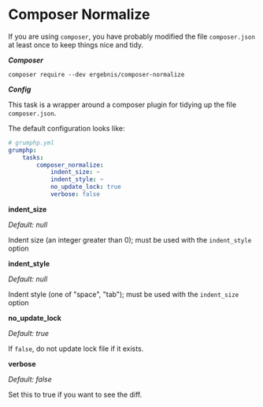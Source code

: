 # Composer Normalize

If you are using `composer`, you have probably modified the file `composer.json` at least once to keep things nice
and tidy.

***Composer***

```
composer require --dev ergebnis/composer-normalize
```

***Config***

This task is a wrapper around a composer plugin for tidying up the file `composer.json`.

The default configuration looks like:

```yaml
# grumphp.yml
grumphp:
    tasks:
        composer_normalize:
            indent_size: ~
            indent_style: ~
            no_update_lock: true
            verbose: false
```

**indent_size**

*Default: null*

Indent size (an integer greater than 0); must be used with the `indent_style` option

**indent_style**

*Default: null*

Indent style (one of "space", "tab"); must be used with the `indent_size` option

**no_update_lock**

*Default: true*

If `false`, do not update lock file if it exists.

**verbose**

*Default: false*

Set this to true if you want to see the diff.

